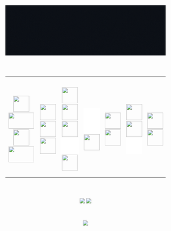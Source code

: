 <div align="center">
<img src="cover.gif" align="center" height="50%" width="100%" />
</div>
<br/>  


<br>
<br>
<table align="center">
    <tr>
        <th>
            <p align="center">
                <br>
                <a href="https://developer.mozilla.org/en-US/docs/Web/JavaScript" title="JavaScript"><img src="https://github.com/tomchen/stack-icons/blob/master/logos/javascript.svg" width="50px" height="50px"></a>
                <a href="https://www.typescriptlang.org/" title="TypeScript"><img src="https://github.com/tomchen/stack-icons/blob/master/logos/typescript.svg" width="80px" height="50px"></a>
                <a href="https://www.python.org/" title="Python"><img src="https://github.com/tomchen/stack-icons/blob/master/logos/python.svg" width="50px" height="50px"></a>
                <a href="https://www.java.com/" title="Java"><img src="https://github.com/tomchen/stack-icons/blob/master/logos/java.svg" width="80px" height="50px"></a>
                <br>
            </p>
        </th>
        <th>
            <p align="center">
                <br>
                <a href="https://www.mongodb.com/" title="MongoDB"><img src="https://github.com/get-icon/geticon/blob/master/icons/mongodb-icon.svg" width="50px" height="50px"></a>
                <a href="https://www.mysql.com/" title="MySQL"><img src="https://github.com/tomchen/stack-icons/blob/master/logos/mysql.svg" width="50px" height="50px"></a>
                <a href="https://www.postgresql.org" title="PostgreSQL"><img src="https://github.com/tomchen/stack-icons/blob/master/logos/postgresql.svg" width="50px" height="50px"></a>
                <br>
            </p>
        </th>
        <th>
            <p align="center">
                <br>
                <a href="https://developer.mozilla.org/en-US/docs/Web/Guide/HTML/HTML5" title="HTML5"><img src="https://github.com/tomchen/stack-icons/blob/master/logos/html-5.svg" width="50px" height="50px"></a>
                <a href="https://developer.mozilla.org/en-US/docs/Web/CSS" title="CSS3"><img src="https://github.com/tomchen/stack-icons/blob/master/logos/css-3.svg" width="50px" height="50px"></a>
                <a href="https://mui.com" title="MUI"><img src="https://github.com/get-icon/geticon/blob/master/icons/material-ui.svg" width="50px" height="50px"></a>
                <a href="https://nextjs.org" title="Next.js"><img src="https://github.com/kumar-tushar/kumar-tushar/blob/main/icons/next-js.svg" width="70px" height="50px"></a>
                <a href="https://reactjs.org" title="React"><img src="https://github.com/tomchen/stack-icons/blob/master/logos/react.svg" width="50px" height="50px"></a>
                <br>
            </p>
        </th>
        <th>
            <p align="center">
                <br>
                <a href="https://expressjs.com" title="Express"><img src="https://github.com/kumar-tushar/kumar-tushar/blob/main/icons/express.svg" width="70px" height="80px" ></a>
               <a href="https://www.djangoproject.com" title="Django"><img src="https://github.com/get-icon/geticon/blob/master/icons/django.svg" width="50px" height="50px" ></a> 
                <br>
            </p>
        </th>
        <th>
            <p align="center">
                <br>
                <a href="https://nodejs.org/" title="Node.js"><img src="https://github.com/get-icon/geticon/blob/master/icons/nodejs-icon.svg" width="50px" height="50px"></a>
                <a href="https://www.postman.com/" title="Postman"> <img src="https://github.com/get-icon/geticon/blob/master/icons/postman.svg" width="50px" height="50px"></a>
                <br>
            </p>
        </th>
        <th>
            <p align="center">
                <br>
                <a href="https://git-scm.com/" title="Git"><img src="https://github.com/get-icon/geticon/blob/master/icons/git-icon.svg" width="50px" height="50px"></a>
                <a href="https://about.gitlab.com" title="GitLab"><img src="https://github.com/get-icon/geticon/blob/master/icons/gitlab.svg" width="50px" height="50px"></a>
                <a href="https://github.com/" title="GitHub"><img src="https://github.com/kumar-tushar/kumar-tushar/blob/main/icons/github.svg" width="50px" height="50px"></a>
                <br>
            </p>
        </th>
        <th>
            <p align="center">
                <br>
                <a href="https://www.docker.com" title="Docker"><img src="https://github.com/get-icon/geticon/blob/master/icons/docker.svg" width="50px" height="50px"></a>
                <a href="https://firebase.google.com" title="Firebase"><img src="https://github.com/get-icon/geticon/blob/master/icons/firebase.svg" width="50px" height="50px"></a>
                <br>
            </p>
        </th>
    </tr>
</table>
<br/>


<br>
<br>
<div align="center">
   <a>
    <img src="https://github-readme-stats.vercel.app/api/top-langs/?username=kumar-tushar&langs_count=12&layout=compact&theme=tokyonight" height="187px" />
  </a>
  <a>
    <img src="https://github-readme-stats.vercel.app/api?username=kumar-tushar&show_icons=true&theme=tokyonight" width="450px"/>
  </a>
</div>   
<br>



<br>
<br>
<div align="center">
  <a href="https://leetcode.com/kumar-tushar" target="_blank">
    <img src="https://img.shields.io/badge/LeetCode-000000?style=for-the-badge&logo=LeetCode&logoColor=#d16c06" />
  </a>
</div>   
<br>
